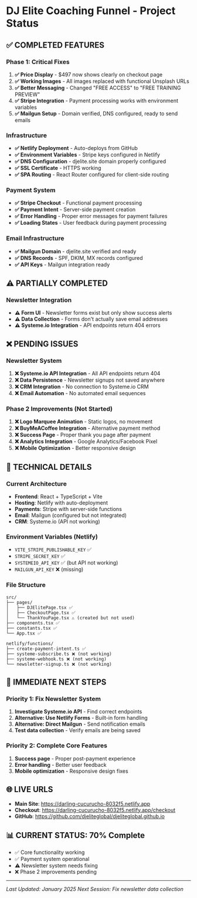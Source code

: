 # DJ Elite Coaching Funnel - Project Status

## ✅ COMPLETED FEATURES

### Phase 1: Critical Fixes
1. **✅ Price Display** - $497 now shows clearly on checkout page
2. **✅ Working Images** - All images replaced with functional Unsplash URLs
3. **✅ Better Messaging** - Changed "FREE ACCESS" to "FREE TRAINING PREVIEW"
4. **✅ Stripe Integration** - Payment processing works with environment variables
5. **✅ Mailgun Setup** - Domain verified, DNS configured, ready to send emails

### Infrastructure
- **✅ Netlify Deployment** - Auto-deploys from GitHub
- **✅ Environment Variables** - Stripe keys configured in Netlify
- **✅ DNS Configuration** - djelite.site domain properly configured
- **✅ SSL Certificate** - HTTPS working
- **✅ SPA Routing** - React Router configured for client-side routing

### Payment System
- **✅ Stripe Checkout** - Functional payment processing
- **✅ Payment Intent** - Server-side payment creation
- **✅ Error Handling** - Proper error messages for payment failures
- **✅ Loading States** - User feedback during payment processing

### Email Infrastructure
- **✅ Mailgun Domain** - djelite.site verified and ready
- **✅ DNS Records** - SPF, DKIM, MX records configured
- **✅ API Keys** - Mailgun integration ready

## ⚠️ PARTIALLY COMPLETED

### Newsletter Integration
- **⚠️ Form UI** - Newsletter forms exist but only show success alerts
- **⚠️ Data Collection** - Forms don't actually save email addresses
- **⚠️ Systeme.io Integration** - API endpoints return 404 errors

## ❌ PENDING ISSUES

### Newsletter System
1. **❌ Systeme.io API Integration** - All API endpoints return 404
2. **❌ Data Persistence** - Newsletter signups not saved anywhere
3. **❌ CRM Integration** - No connection to Systeme.io CRM
4. **❌ Email Automation** - No automated email sequences

### Phase 2 Improvements (Not Started)
1. **❌ Logo Marquee Animation** - Static logos, no movement
2. **❌ BuyMeACoffee Integration** - Alternative payment method
3. **❌ Success Page** - Proper thank you page after payment
4. **❌ Analytics Integration** - Google Analytics/Facebook Pixel
5. **❌ Mobile Optimization** - Better responsive design

## 🔧 TECHNICAL DETAILS

### Current Architecture
- **Frontend**: React + TypeScript + Vite
- **Hosting**: Netlify with auto-deployment
- **Payments**: Stripe with server-side functions
- **Email**: Mailgun (configured but not integrated)
- **CRM**: Systeme.io (API not working)

### Environment Variables (Netlify)
- `VITE_STRIPE_PUBLISHABLE_KEY` ✅
- `STRIPE_SECRET_KEY` ✅
- `SYSTEMEIO_API_KEY` ✅ (but API not working)
- `MAILGUN_API_KEY` ❌ (missing)

### File Structure
```
src/
├── pages/
│   ├── DJElitePage.tsx ✅
│   ├── CheckoutPage.tsx ✅
│   └── ThankYouPage.tsx ⚠️ (created but not used)
├── components.tsx ✅
├── constants.tsx ✅
└── App.tsx ✅

netlify/functions/
├── create-payment-intent.ts ✅
├── systeme-subscribe.ts ❌ (not working)
├── systeme-webhook.ts ❌ (not working)
└── newsletter-signup.ts ❌ (not working)
```

## 🎯 IMMEDIATE NEXT STEPS

### Priority 1: Fix Newsletter System
1. **Investigate Systeme.io API** - Find correct endpoints
2. **Alternative: Use Netlify Forms** - Built-in form handling
3. **Alternative: Direct Mailgun** - Send notification emails
4. **Test data collection** - Verify emails are being saved

### Priority 2: Complete Core Features
1. **Success page** - Proper post-payment experience
2. **Error handling** - Better user feedback
3. **Mobile optimization** - Responsive design fixes

## 🌐 LIVE URLS
- **Main Site**: https://darling-cucurucho-8032f5.netlify.app
- **Checkout**: https://darling-cucurucho-8032f5.netlify.app/checkout
- **GitHub**: https://github.com/djeliteglobal/djeliteglobal.github.io

## 📊 CURRENT STATUS: 70% Complete
- ✅ Core functionality working
- ✅ Payment system operational  
- ⚠️ Newsletter system needs fixing
- ❌ Phase 2 improvements pending

---
*Last Updated: January 2025*
*Next Session: Fix newsletter data collection*
